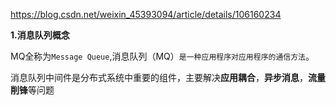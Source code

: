 https://blog.csdn.net/weixin_45393094/article/details/106160234

**1.消息队列概念**

MQ全称为`Message Queue`,消息队列（MQ）`是一种应用程序对应用程序的通信方法`。

消息队列中间件是分布式系统中重要的组件，主要解决**应用耦合**，**异步消息**，**流量削锋**等问题